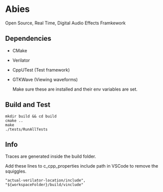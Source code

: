 # Abies
Open Source, Real Time, Digital Audio Effects Framkework

## Dependencies
- CMake
- Verilator
- CppUTest (Test framework)
- GTKWave (Viewing waveforms)

    Make sure these are installed and their env variables are set.

## Build and Test
    mkdir build && cd build
    cmake ..
    make
    ./tests/RunAllTests


## Info

Traces are generated inside the build folder.

Add these lines to c_cpp_properties include path in VSCode to remove the squiggles.

    "actual-verilator-location/include",
    "${workspaceFolder}/build/vinclude"
    
